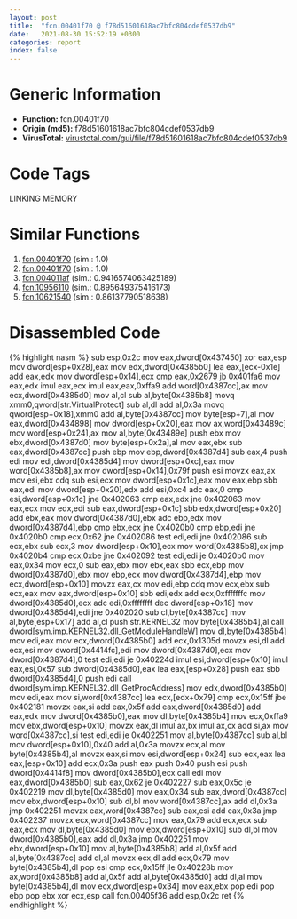 ```yaml
---
layout: post
title:  "fcn.00401f70 @ f78d51601618ac7bfc804cdef0537db9"
date:   2021-08-30 15:52:19 +0300
categories: report
index: false
---
```


# Generic Information
- **Function:** fcn.00401f70
- **Origin (md5):** f78d51601618ac7bfc804cdef0537db9
- **VirusTotal:** [virustotal.com/gui/file/f78d51601618ac7bfc804cdef0537db9][virustotal_ref]

# Code Tags
<span class="tag" id="LINKING">LINKING</span>
<span class="tag" id="MEMORY">MEMORY</span>


# Similar Functions

1. [fcn.00401f70][similar_1_ref] (sim.: 1.0)
2. [fcn.00401f70][similar_2_ref] (sim.: 1.0)
3. [fcn.004011af][similar_3_ref] (sim.: 0.9416574063425189)
4. [fcn.10956110][similar_4_ref] (sim.: 0.895649375416173)
5. [fcn.10621540][similar_5_ref] (sim.: 0.86137790518638)


# Disassembled Code

{% highlight nasm %}
sub esp,0x2c
mov eax,dword[0x437450]
xor eax,esp
mov dword[esp+0x28],eax
mov edx,dword[0x4385b0]
lea eax,[ecx-0x1e]
add eax,edx
mov dword[esp+0x14],ecx
cmp eax,0x2679
jb 0x401fa6
mov eax,edx
imul eax,ecx
imul eax,eax,0xffa9
add word[0x4387cc],ax
mov ecx,dword[0x4385d0]
mov al,cl
sub al,byte[0x4385b8]
movq xmm0,qword[str.VirtualProtect]
sub al,dl
add al,0x3a
movq qword[esp+0x18],xmm0
add al,byte[0x4387cc]
mov byte[esp+7],al
mov eax,dword[0x434898]
mov dword[esp+0x20],eax
mov ax,word[0x43489c]
mov word[esp+0x24],ax
mov al,byte[0x43489e]
push ebx
mov ebx,dword[0x4387d0]
mov byte[esp+0x2a],al
mov eax,ebx
sub eax,dword[0x4387cc]
push ebp
mov ebp,dword[0x4387d4]
sub eax,4
push edi
mov edi,dword[0x4385d4]
mov dword[esp+0xc],eax
mov word[0x4385b8],ax
mov dword[esp+0x14],0x79f
push esi
movzx eax,ax
mov esi,ebx
cdq
sub esi,ecx
mov dword[esp+0x1c],eax
mov eax,ebp
sbb eax,edi
mov dword[esp+0x20],edx
add esi,0xc4
adc eax,0
cmp esi,dword[esp+0x1c]
jne 0x402063
cmp eax,edx
jne 0x402063
mov eax,ecx
mov edx,edi
sub eax,dword[esp+0x1c]
sbb edx,dword[esp+0x20]
add ebx,eax
mov dword[0x4387d0],ebx
adc ebp,edx
mov dword[0x4387d4],ebp
cmp ebx,ecx
jne 0x4020b0
cmp ebp,edi
jne 0x4020b0
cmp ecx,0x62
jne 0x402086
test edi,edi
jne 0x402086
sub ecx,ebx
sub ecx,3
mov dword[esp+0x10],ecx
mov word[0x4385b8],cx
jmp 0x4020b4
cmp ecx,0xbe
jne 0x402092
test edi,edi
je 0x4020b0
mov eax,0x34
mov ecx,0
sub eax,ebx
mov ebx,eax
sbb ecx,ebp
mov dword[0x4387d0],ebx
mov ebp,ecx
mov dword[0x4387d4],ebp
mov ecx,dword[esp+0x10]
movzx eax,cx
mov edi,ebp
cdq
mov ecx,ebx
sub ecx,eax
mov eax,dword[esp+0x10]
sbb edi,edx
add ecx,0xfffffffc
mov dword[0x4385d0],ecx
adc edi,0xffffffff
dec dword[esp+0x18]
mov dword[0x4385d4],edi
jne 0x402020
sub cl,byte[0x4387cc]
mov al,byte[esp+0x17]
add al,cl
push str.KERNEL32
mov byte[0x4385b4],al
call dword[sym.imp.KERNEL32.dll_GetModuleHandleW]
mov dl,byte[0x4385b4]
mov edi,eax
mov ecx,dword[0x4385b0]
add ecx,0x1305d
movzx esi,dl
add ecx,esi
mov dword[0x4414fc],edi
mov dword[0x4387d0],ecx
mov dword[0x4387d4],0
test edi,edi
je 0x40224d
imul esi,dword[esp+0x10]
imul eax,esi,0x57
sub dword[0x4385d0],eax
lea eax,[esp+0x28]
push eax
sbb dword[0x4385d4],0
push edi
call dword[sym.imp.KERNEL32.dll_GetProcAddress]
mov edx,dword[0x4385b0]
mov edi,eax
mov si,word[0x4387cc]
lea ecx,[edx+0x79]
cmp ecx,0x15ff
jbe 0x402181
movzx eax,si
add eax,0x5f
add eax,dword[0x4385d0]
add eax,edx
mov dword[0x4385b0],eax
mov dl,byte[0x4385b4]
mov ecx,0xffa9
mov ebx,dword[esp+0x10]
movzx eax,dl
imul ax,bx
imul ax,cx
add si,ax
mov word[0x4387cc],si
test edi,edi
je 0x402251
mov al,byte[0x4387cc]
sub al,bl
mov dword[esp+0x10],0x40
add al,0x3a
movzx ecx,al
mov byte[0x4385b4],al
movzx eax,si
mov esi,dword[esp+0x24]
sub ecx,eax
lea eax,[esp+0x10]
add ecx,0x3a
push eax
push 0x40
push esi
push dword[0x4414f8]
mov dword[0x4385b0],ecx
call edi
mov eax,dword[0x4385b0]
sub eax,0x62
je 0x402227
sub eax,0x5c
je 0x402219
mov dl,byte[0x4385d0]
mov eax,0x34
sub eax,dword[0x4387cc]
mov ebx,dword[esp+0x10]
sub dl,bl
mov word[0x4387cc],ax
add dl,0x3a
jmp 0x402251
movzx eax,word[0x4387cc]
sub eax,esi
add eax,0x3a
jmp 0x402237
movzx ecx,word[0x4387cc]
mov eax,0x79
add ecx,ecx
sub eax,ecx
mov dl,byte[0x4385d0]
mov ebx,dword[esp+0x10]
sub dl,bl
mov dword[0x4385b0],eax
add dl,0x3a
jmp 0x402251
mov ebx,dword[esp+0x10]
mov al,byte[0x4385b8]
add al,0x5f
add al,byte[0x4387cc]
add dl,al
movzx ecx,dl
add ecx,0x79
mov byte[0x4385b4],dl
pop esi
cmp ecx,0x15ff
jle 0x40228b
mov ax,word[0x4385b8]
add al,0x5f
add al,byte[0x4385d0]
add dl,al
mov byte[0x4385b4],dl
mov ecx,dword[esp+0x34]
mov eax,ebx
pop edi
pop ebp
pop ebx
xor ecx,esp
call fcn.00405f36
add esp,0x2c
ret
{% endhighlight %}


[similar_1_ref]: /report/fcn.00401f70@c299206e1e94de2392d4dd9464d03d54
[similar_2_ref]: /report/fcn.00401f70@cf24673e33ae4ffdfd25b8d84595d994
[similar_3_ref]: /report/fcn.004011af@e0cc7cebcb82056439e2ac38557ff8fc
[similar_4_ref]: /report/fcn.10956110@2585b133c2e70968905cce13b1fc2654
[similar_5_ref]: /report/fcn.10621540@2585b133c2e70968905cce13b1fc2654
[virustotal_ref]: https://www.virustotal.com/gui/file/f78d51601618ac7bfc804cdef0537db9